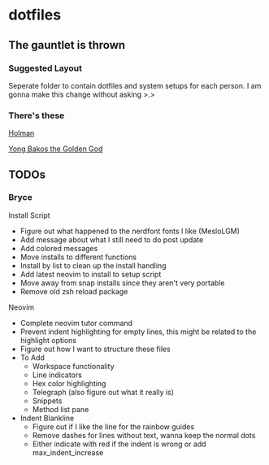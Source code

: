 # dotfiles

## The gauntlet is thrown

### Suggested Layout

Seperate folder to contain dotfiles and system setups for each person.
I am gonna make this change without asking >.>

### There's these

[Holman](https://github.com/holman/dotfiles)

[Yong Bakos the Golden God](https://github.com/ybakos/dotfiles)

## TODOs

### Bryce

Install Script
* Figure out what happened to the nerdfont fonts I like (MesloLGM)
* Add message about what I still need to do post update
* Add colored messages
* Move installs to different functions
* Install by list to clean up the install handling
* Add latest neovim to install to setup script
* Move away from snap installs since they aren't very portable
* Remove old zsh reload package

Neovim
* Complete neovim tutor command
* Prevent indent highlighting for empty lines, this might be related to the highlight options
* Figure out how I want to structure these files
* To Add
  * Workspace functionality
  * Line indicators
  * Hex color highlighting
  * Telegraph (also figure out what it really is)
  * Snippets
  * Method list pane
* Indent Blankline
  * Figure out if I like the line for the rainbow guides
  * Remove dashes for lines without text, wanna keep the normal dots
  * Either indicate with red if the indent is wrong or add max_indent_increase

